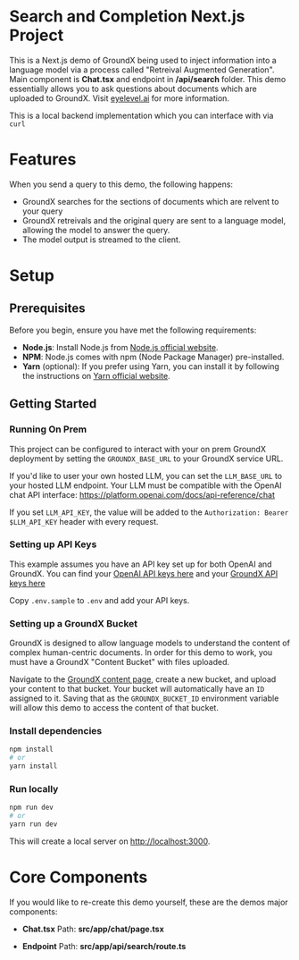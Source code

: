 # Search and Completion Next.js Project

This is a Next.js demo of GroundX being used to inject information into a language model via a process called "Retreival Augmented Generation". Main component is **Chat.tsx** and endpoint in **/api/search** folder. This demo essentially allows you to ask questions about documents which are uploaded to GroundX. Visit [eyelevel.ai](https://www.eyelevel.ai/) for more information.

This is a local backend implementation which you can interface with via `curl`

# Features
When you send a query to this demo, the following happens:

- GroundX searches for the sections of documents which are relvent to your query
- GroundX retreivals and the original query are sent to a language model, allowing the model to answer the query.
- The model output is streamed to the client.

# Setup

## Prerequisites

Before you begin, ensure you have met the following requirements:

- **Node.js**: Install Node.js from [Node.js official website](https://nodejs.org/).
- **NPM**: Node.js comes with npm (Node Package Manager) pre-installed.
- **Yarn** (optional): If you prefer using Yarn, you can install it by following the instructions on [Yarn official website](https://yarnpkg.com/).

## Getting Started

### Running On Prem

This project can be configured to interact with your on prem GroundX deployment by setting the `GROUNDX_BASE_URL` to your GroundX service URL.

If you'd like to user your own hosted LLM, you can set the `LLM_BASE_URL` to your hosted LLM endpoint. Your LLM must be compatible with the OpenAI chat API interface: https://platform.openai.com/docs/api-reference/chat

If you set `LLM_API_KEY`, the value will be added to the `Authorization: Bearer $LLM_API_KEY` header with every request.

### Setting up API Keys

This example assumes you have an API key set up for both OpenAI and GroundX. You can find your [OpenAI API keys here](https://platform.openai.com/account/api-keys) and your [GroundX API keys here](https://dashboard.groundx.ai/apikey)

Copy `.env.sample` to `.env` and add your API keys.

### Setting up a GroundX Bucket
GroundX is designed to allow language models to understand the content of complex human-centric documents. In order for this demo to work, you must have a GroundX "Content Bucket" with files uploaded.

Navigate to the [GroundX content page](https://dashboard.groundx.ai/content), create a new bucket, and upload your content to that bucket. Your bucket will automatically have an `ID` assigned to it. Saving that as the `GROUNDX_BUCKET_ID` environment variable will allow this demo to access the content of that bucket.

### Install dependencies

```bash
npm install
# or
yarn install
```

### Run locally

```bash
npm run dev
# or
yarn run dev
```

This will create a local server on [http://localhost:3000](http://localhost:3000).

# Core Components

If you would like to re-create this demo yourself, these are the demos major components:

- **Chat.tsx** Path: **src/app/chat/page.tsx**

- **Endpoint** Path: **src/app/api/search/route.ts**
